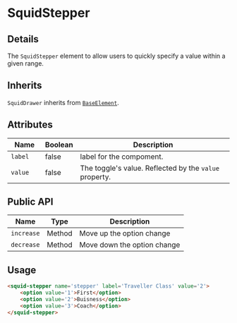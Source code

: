 # SquidStepper

## Details

The `SquidStepper` element to allow users to quickly specify a value within a given range.

## Inherits

`SquidDrawer` inherits from [`BaseElement`](../utils/baseElement).

## Attributes

| Name        | Boolean      | Description                                       |
|-------------|--------------|---------------------------------------------------|
| `label   `  | false        | label for the compoment. |
| `value`     | false        | The toggle's value. Reflected by the `value` property. |

## Public API

| Name               | Type         | Description                                       |
|--------------------|--------------|---------------------------------------------------|
| `increase`         | Method       | Move up the option change |
| `decrease`         | Method       | Move down the option change |

## Usage

```html
<squid-stepper name='stepper' label='Traveller Class' value='2'>
    <option value='1'>First</option>
    <option value='2'>Buisness</option>
    <option value='3'>Coach</option>
</squid-stepper>
```